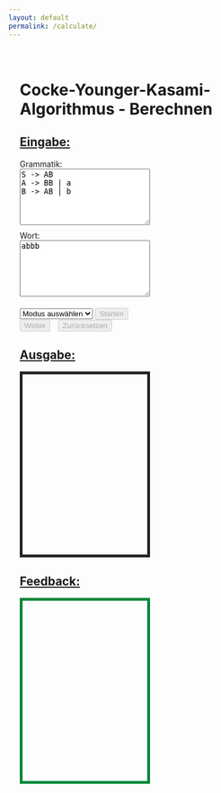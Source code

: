```yaml
---
layout: default
permalink: /calculate/
---
```


<div style="padding: 20px;">
<h1>Cocke-Younger-Kasami-Algorithmus - Berechnen</h1>
<p>

<style>
.container {
    width: 50%; 
}

h2 {
    text-decoration: underline;
}

textarea {
    width: 100%;
    height: 100px;
    margin-bottom: 10px;
}

.output {
    border: 1px solid #232323;
    overflow-y: auto;
    border-width: thick;
    padding: 10px;
    height: 300px;
}

.feedback {
    border: 1px solid #00883A;
    overflow-y: auto;
    border-width: thick;
    padding: 10px;
    height: 300px;
}

.error {
    color: red;
    font-weight: bold;
}

.controls {
    margin-top: 10px;
}

.controls button {
    margin-right: 10px;
}

.dropdown {
    margin-right: 10px;
}

.correct {
    color: green;
}

.incorrect {
    color: red;
}

.solution {
    text-decoration: underline;
}
</style>

<div class="container">
    <h2>Eingabe:</h2>
    <label for="grammar">Grammatik:</label>
    <textarea id="grammar">
S -> AB
A -> BB | a
B -> AB | b
    </textarea>
    <label for="word">Wort:</label>
    <textarea id="word">abbb</textarea>
    <div class="controls">
        <select id="modeSelect">
            <option value="">Modus auswählen</option>
            <option value="verify">Überprüfen</option>
            <option value="guided">Geleitete Übung</option>
        </select>
        <button id="startButton" disabled>Starten</button>
        <button id="stepButton" disabled>Weiter</button>
        <button id="resetButton" disabled>Zurücksetzen</button>
    </div>
</div>

<div class="container">
    <h2>Ausgabe:</h2>
    <div id="output" class="output"></div>
    <h2>Feedback:</h2>
    <div id="feedback" class="feedback"></div>
    <div id="error" class="error"></div>
</div>

<script>
    document.addEventListener('DOMContentLoaded', function() {
        const modeSelect = document.getElementById('modeSelect');
        const startButton = document.getElementById('startButton');
        const stepButton = document.getElementById('stepButton');
        const resetButton = document.getElementById('resetButton');

        let currentStepIndex = 0;
        let steps = [];
        let V = [];
        let wordInput = '';
        let grammar = {};
        let mode = '';
        let userSteps = [];

        modeSelect.addEventListener('change', () => {
            mode = modeSelect.value;
            startButton.disabled = !mode;
            clearOutput();
        });

        startButton.addEventListener('click', processCYK);
        stepButton.addEventListener('click', stepProcess);
        resetButton.addEventListener('click', resetProcess);

        function clearOutput() {
            document.getElementById('output').innerHTML = '';
            document.getElementById('feedback').innerHTML = '';
            document.getElementById('error').textContent = '';
        }

        function processCYK() {
            const grammarInput = document.getElementById('grammar').value;
            wordInput = document.getElementById('word').value;
            const errorDiv = document.getElementById('error');

            grammar = parseGrammar(grammarInput);
            if (!isCNF(grammar)) {
                errorDiv.textContent = 'Die Grammatik ist nicht in Chomsky-Normalform.';
                clearOutput();
                return;
            } else {
                errorDiv.textContent = '';
            }

            const result = runCYK(wordInput, grammar);
            V = result.V;
            steps = result.steps;
            currentStepIndex = 0;
            userSteps = [];

            clearOutput();

            stepButton.disabled = false;
            resetButton.disabled = false;
            startButton.disabled = true;

            if (mode === 'verify') {
                displayOutput(wordInput, V, result.calculated);
                displayFeedback(steps, wordInput, V);
                stepButton.disabled = true;
            } else if (mode === 'guided') {
                stepProcess();
            }
        }

        function stepProcess() {
            if (currentStepIndex < steps.length) {
                const step = steps[currentStepIndex];
                if (mode === 'guided') {
                    const userAnswer = prompt(`Was ist der Wert von V<sub>${step.substring}</sub>?`);
                    const correctAnswers = step.value.split(',').map(s => s.trim()).sort().join(', ');
                    const correctAnswerVariants = generateCorrectAnswerVariants(step.value);

                    if (correctAnswerVariants.includes(userAnswer.trim().split(',').map(s => s.trim()).sort().join(', '))) {
                        alert('Deine Antwort ist richtig!');
                        displayStep(step, true, userAnswer);
                    } else {
                        alert('Leider ist deine Antwort falsch.');
                        displayStep(step, false, userAnswer);
                    }
                }
                currentStepIndex++;
            }
        }

        function resetProcess() {
            clearOutput();

            currentStepIndex = 0;
            steps = [];
            V = [];
            userSteps = [];

            startButton.disabled = true;
            stepButton.disabled = true;
            resetButton.disabled = true;
            modeSelect.value = '';
        }

        function parseGrammar(input) {
            return input.trim().split('\n').reduce((grammar, rule) => {
                const [left, right] = rule.split('->').map(part => part.trim());
                right.split('|').forEach(production => {
                    if (!grammar[left]) { 
                        grammar[left] = [];
                    }
                    grammar[left].push(production.trim());
                });
                return grammar;
            }, {});
        }

        function isCNF(grammar) {
            return Object.values(grammar).every(productions => 
                productions.every(production => 
                    (production.length === 1 && production.match(/[a-z]/)) || 
                    (production.length === 2 && production.match(/[A-Z]{2}/))
                )
            );
        }

        function runCYK(word, grammar) {
            const n = word.length;
            const V = Array.from({ length: n }, () => Array.from({ length: n }, () => new Set()));
            const steps = [];
            const calculated = new Set();

            initializeTable(V, word, grammar, steps, calculated);
            fillTable(V, word, grammar, steps, calculated);

            return { V, steps, calculated };
        }

        function initializeTable(V, word, grammar, steps, calculated) {
            for (let i = 0; i < word.length; i++) {
                for (const [left, right] of Object.entries(grammar)) {
                    if (right.includes(word[i])) {
                        V[i][0].add(left);
                        if (!calculated.has(word[i])) {
                            steps.push({ substring: word[i], value: left, rule: `${left} -> ${word[i]}` });
                            calculated.add(word[i]);
                        }
                    }
                }
            }
        }

        function fillTable(V, word, grammar, steps, calculated) {
            for (let l = 1; l < word.length; l++) {
                for (let i = 0; i < word.length - l; i++) {
                    for (let k = 0; k < l; k++) {
                        for (const [left, right] of Object.entries(grammar)) {
                            right.forEach(production => {
                                if (production.length === 2) {
                                    const [B, C] = production;
                                    if (V[i][k].has(B) && V[i + k + 1][l - k - 1].has(C)) {
                                        V[i][l].add(left);
                                        const substring = word.slice(i, i + l + 1);
                                        if (!calculated.has(substring)) {
                                            steps.push({
                                                substring: substring,
                                                value: [...V[i][l]].join(', '),
                                                rule: `${left} -> ${production}`,
                                                components: [
                                                    `V<sub>${word.slice(i, i + k + 1)}</sub> = {${B}}`,
                                                    `V<sub>${word.slice(i + k + 1, i + l + 1)}</sub> = {${C}}`
                                                ]
                                            });
                                            calculated.add(substring);
                                        }
                                    }
                                }
                            });
                        }
                    }
                }
            }
        }

        function generateCorrectAnswerVariants(answer) {
            const answers = answer.split(',').map(s => s.trim());
            const variants = new Set();

            function permute(arr, m = []) {
                if (arr.length === 0) {
                    variants.add(m.join(', '));
                } else {
                    for (let i = 0; i < arr.length; i++) {
                        const curr = arr.slice();
                        const next = curr.splice(i, 1);
                        permute(curr.slice(), m.concat(next));
                    }
                }
            }

            permute(answers);
            return Array.from(variants);
        }

        function displayOutput(word, V, calculated) {
            const outputDiv = document.getElementById('output');
            outputDiv.innerHTML = '';
            calculated.forEach(substring => {
                const i = word.indexOf(substring);
                const l = substring.length - 1;
                const result = `Für ${substring}: V = {${[...V[i][l]].join(',')}}`;
                const p = document.createElement('p');
                p.innerHTML = result;
                outputDiv.appendChild(p);
            });
        }

        function displayFeedback(steps, word, V) {
            const feedbackDiv = document.getElementById('feedback');
            const detailedSteps = steps.map(step => {
                if (step.components) {
                    return `V<sub>${step.substring}</sub> = { X | X -> ${step.components.join(' &cup; ')} = {${step.value}} }`;
                } else {
                    return `V<sub>${step.substring}</sub> = { ${step.value} } da ${step.rule}`;
                }
            });

            feedbackDiv.innerHTML = `Ausführliche Rechenweg:<br>${detailedSteps.join('<br>')}`;

            const finalResult = V[0][word.length - 1].has('S') ?
                `Das Wort "${word}" ist in der Sprache, weil S &isin; V<sub>${word}</sub>` :
                `Das Wort "${word}" ist nicht in der Sprache, weil S &notin; V<sub>${word}</sub>`;

            const conclusion = document.createElement('p');
            conclusion.innerHTML = finalResult;
            feedbackDiv.appendChild(conclusion);
        }

        function displayStep(step, isCorrect, userAnswer) {
            const outputDiv = document.getElementById('output');
            const feedbackDiv = document.getElementById('feedback');

            const result = `Für ${step.substring}: V = {${step.value}}`;
            const p = document.createElement('p');
            p.innerHTML = result;
            outputDiv.appendChild(p);

            const feedback = step.components ?
                `V<sub>${step.substring}</sub> = { X | X -> ${step.components.join(' &cup; ')} = {${step.value}} }` :
                `V<sub>${step.substring}</sub> = { ${step.value} } da ${step.rule}`;
            const f = document.createElement('p');
            f.innerHTML = `${feedback} (Ihre Eingabe: <span class="${isCorrect ? 'correct' : 'incorrect'}">${userAnswer}</span>)`;
            feedbackDiv.appendChild(f);
        }
    });
</script>

</p>
</div>
